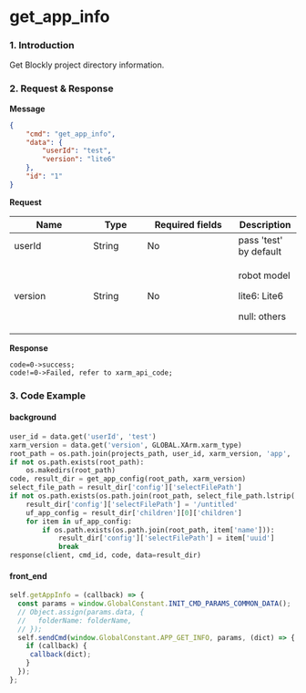 # get_app_info

### 1. Introduction

Get Blockly project directory information.

### 2. Request & Response

**Message**



```json
{
    "cmd": "get_app_info",
    "data": {
        "userId": "test",
        "version": "lite6"
    },
    "id": "1"
}
```
**Request**

<table data-full-width="true"><thead><tr><th width="123">Name</th><th width="79">Type</th><th width="144">Required fields</th><th>Description</th></tr></thead><tbody><tr><td>userId</td><td>String</td><td>No</td><td>pass 'test' by default</td></tr><tr><td>version</td><td>String</td><td>No</td><td><p>robot model</p><p>lite6: Lite6</p><p>null: others</p></td></tr></tbody></table>


**Response**

```
code=0->success;
code!=0->Failed, refer to xarm_api_code;
```


### 3. Code Example

#### background

```python
user_id = data.get('userId', 'test')
xarm_version = data.get('version', GLOBAL.XArm.xarm_type)
root_path = os.path.join(projects_path, user_id, xarm_version, 'app', 'myapp')
if not os.path.exists(root_path):
    os.makedirs(root_path)
code, result_dir = get_app_config(root_path, xarm_version)
select_file_path = result_dir['config']['selectFilePath']
if not os.path.exists(os.path.join(root_path, select_file_path.lstrip('/'))):
    result_dir['config']['selectFilePath'] = '/untitled'
    uf_app_config = result_dir['children'][0]['children']
    for item in uf_app_config:
        if os.path.exists(os.path.join(root_path, item['name'])):
            result_dir['config']['selectFilePath'] = item['uuid']
            break
response(client, cmd_id, code, data=result_dir)
```

#### front\_end

```javascript
self.getAppInfo = (callback) => {
  const params = window.GlobalConstant.INIT_CMD_PARAMS_COMMON_DATA();
  // Object.assign(params.data, {
  //   folderName: folderName,
  // });
  self.sendCmd(window.GlobalConstant.APP_GET_INFO, params, (dict) => {
    if (callback) {
	 callback(dict);
    }
  });
};
```
